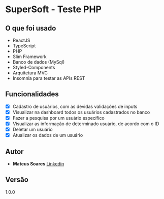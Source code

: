 # SuperSoft - Teste PHP

## O que foi usado

* ReactJS
* TypeScript
* PHP
* Slim Framework
* Banco de dados (MySql)
* Styled-Components
* Arquitetura MVC
* Insomnia para testar as APIs REST

## Funcionalidades
* [x] Cadastro de usuários, com as devidas validações de inputs
* [x] Visualizar na dashboard todos os usuários cadastrados no banco
* [x] Fazer a pesquisa por um usuário específico
* [x] Visualizar as informação de determinado usuário, de acordo com o ID
* [x] Deletar um usuário
* [x] Atualizar os dados de um usuário

## Autor

* **Mateus Soares** [Linkedin](https://www.linkedin.com/in/mateus-soares-santos/)

## Versão

1.0.0
